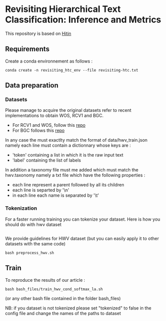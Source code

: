 # Revisiting Hierarchical Text Classification: Inference and Metrics

This repository is based on [Hitin](https://github.com/Rooooyy/HiTIN)


## Requirements

Create a conda environnement as follows : 
```shell
conda create -n revisiting_htc_env --file revisiting-htc.txt
```

## Data preparation


### Datasets

Please manage to acquire the original datasets refer to recent implementations to obtain WOS, RCV1 and BGC. 
- For RCV1 and WOS, follow this [repo](https://github.com/Rooooyy/HiTIN/tree/master)  
- For BGC follows this [repo](https://gitlab.com/distration/dsi-nlp-publib/-/blob/main/htc-survey-22/src/dataset_tools/blurb/)

In any case the must exactlty match the format of data/hwv_train.json namely each line must contain a dictionnary whose keys are :
- 'token' containing a list in which it is the raw input text
- 'label' containing the list of labels 

In addition a taxonomy file must me added which must match the hwv.taxonomy namely a txt file which have the following properties :
- each line represent a parent followed by all its children 
- each line is separted by '\n'
- in each line each name is separated by '\t'

### Tokenization 

For a faster running training you can tokenize your dataset. Here is how you should do with hwv dataset

``` python3 tokenize_dataset.py --data_train_path data/HWV/hwv_train.json --data_test_path data/HWV/hwv_test.json --data_valid_path data/HWV/hwv_val.json --config_file data/HWV/config_hwv.json
```

We provide guidelines for HWV dataset (but you can easily apply it to other datasets with the same code)

```shell
bash preprocess_hwv.sh
```


## Train

To reproduce the results of our article : 

```shell
bash bash_files/train_hwv_cond_softmax_la.sh
```

(or any other bash file contained in the folder bash_files)

NB: if you dataset is not tokenized please set "tokenized" to false in the config file and change the names of the paths to dataset

